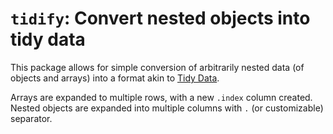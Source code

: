 # `tidify`: Convert nested objects into tidy data

This package allows for simple conversion of arbitrarily nested data (of objects and arrays) into a format akin to
[Tidy Data](https://vita.had.co.nz/papers/tidy-data.pdf).

Arrays are expanded to multiple rows, with a new `.index` column created. Nested objects are expanded into multiple
columns with `.` (or customizable) separator.